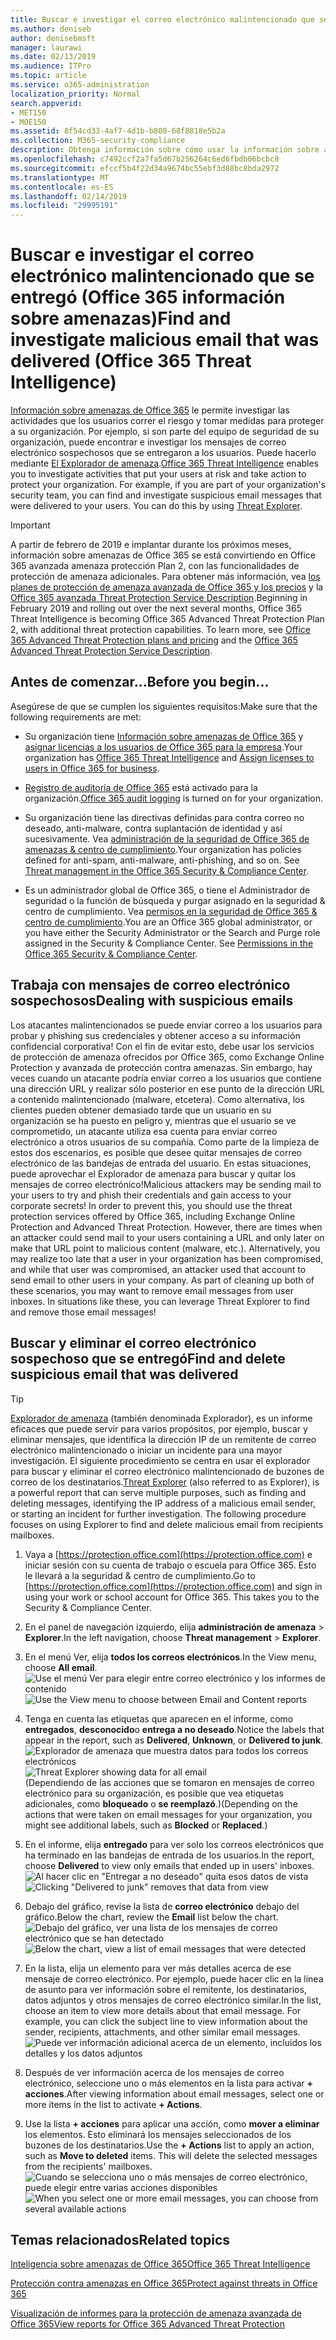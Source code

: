```yaml
---
title: Buscar e investigar el correo electrónico malintencionado que se entregó (Office 365 información sobre amenazas)
ms.author: deniseb
author: denisebmsft
manager: laurawi
ms.date: 02/13/2019
ms.audience: ITPro
ms.topic: article
ms.service: o365-administration
localization_priority: Normal
search.appverid:
- MET150
- MOE150
ms.assetid: 8f54cd33-4af7-4d1b-b800-68f8818e5b2a
ms.collection: M365-security-compliance
description: Obtenga información sobre cómo usar la información sobre amenazas para buscar e investigar el correo electrónico malintencionado.
ms.openlocfilehash: c7492ccf2a7fa5d67b256264c6ed6fbdb06bcbc8
ms.sourcegitcommit: efccf5b4f22d34a9674bc55ebf3d88bc8bda2972
ms.translationtype: MT
ms.contentlocale: es-ES
ms.lasthandoff: 02/14/2019
ms.locfileid: "29995191"
---
```

# <a name="find-and-investigate-malicious-email-that-was-delivered-office-365-threat-intelligence"></a><span data-ttu-id="db14f-103">Buscar e investigar el correo electrónico malintencionado que se entregó (Office 365 información sobre amenazas)</span><span class="sxs-lookup"><span data-stu-id="db14f-103">Find and investigate malicious email that was delivered (Office 365 Threat Intelligence)</span></span>

<span data-ttu-id="db14f-p101">[Información sobre amenazas de Office 365](office-365-ti.md) le permite investigar las actividades que los usuarios correr el riesgo y tomar medidas para proteger a su organización. Por ejemplo, si son parte del equipo de seguridad de su organización, puede encontrar e investigar los mensajes de correo electrónico sospechosos que se entregaron a los usuarios. Puede hacerlo mediante [El Explorador de amenaza](get-started-with-ti.md#threat-explorer).</span><span class="sxs-lookup"><span data-stu-id="db14f-p101">[Office 365 Threat Intelligence](office-365-ti.md) enables you to investigate activities that put your users at risk and take action to protect your organization. For example, if you are part of your organization's security team, you can find and investigate suspicious email messages that were delivered to your users. You can do this by using [Threat Explorer](get-started-with-ti.md#threat-explorer).</span></span>
  
> [!IMPORTANT]
> <span data-ttu-id="db14f-p102">A partir de febrero de 2019 e implantar durante los próximos meses, información sobre amenazas de Office 365 se está convirtiendo en Office 365 avanzada amenaza protección Plan 2, con las funcionalidades de protección de amenaza adicionales. Para obtener más información, vea [los planes de protección de amenaza avanzada de Office 365 y los precios](https://products.office.com/exchange/advance-threat-protection) y la [Office 365 avanzada Threat Protection Service Description](https://docs.microsoft.com/office365/servicedescriptions/office-365-advanced-threat-protection-service-description).</span><span class="sxs-lookup"><span data-stu-id="db14f-p102">Beginning in February 2019 and rolling out over the next several months, Office 365 Threat Intelligence is becoming Office 365 Advanced Threat Protection Plan 2, with additional threat protection capabilities. To learn more, see [Office 365 Advanced Threat Protection plans and pricing](https://products.office.com/exchange/advance-threat-protection) and the [Office 365 Advanced Threat Protection Service Description](https://docs.microsoft.com/office365/servicedescriptions/office-365-advanced-threat-protection-service-description).</span></span>
  
## <a name="before-you-begin"></a><span data-ttu-id="db14f-109">Antes de comenzar...</span><span class="sxs-lookup"><span data-stu-id="db14f-109">Before you begin...</span></span>

<span data-ttu-id="db14f-110">Asegúrese de que se cumplen los siguientes requisitos:</span><span class="sxs-lookup"><span data-stu-id="db14f-110">Make sure that the following requirements are met:</span></span>
  
- <span data-ttu-id="db14f-111">Su organización tiene [Información sobre amenazas de Office 365](office-365-ti.md) y [asignar licencias a los usuarios de Office 365 para la empresa](https://support.office.com/article/997596b5-4173-4627-b915-36abac6786dc).</span><span class="sxs-lookup"><span data-stu-id="db14f-111">Your organization has [Office 365 Threat Intelligence](office-365-ti.md) and [Assign licenses to users in Office 365 for business](https://support.office.com/article/997596b5-4173-4627-b915-36abac6786dc).</span></span>
    
- <span data-ttu-id="db14f-112">[Registro de auditoría de Office 365](turn-audit-log-search-on-or-off.md) está activado para la organización.</span><span class="sxs-lookup"><span data-stu-id="db14f-112">[Office 365 audit logging](turn-audit-log-search-on-or-off.md) is turned on for your organization.</span></span> 
    
- <span data-ttu-id="db14f-p103">Su organización tiene las directivas definidas para contra correo no deseado, anti-malware, contra suplantación de identidad y así sucesivamente. Vea [administración de la seguridad de Office 365 de amenazas &amp; centro de cumplimiento](threat-management.md).</span><span class="sxs-lookup"><span data-stu-id="db14f-p103">Your organization has policies defined for anti-spam, anti-malware, anti-phishing, and so on. See [Threat management in the Office 365 Security &amp; Compliance Center](threat-management.md).</span></span>
    
- <span data-ttu-id="db14f-p104">Es un administrador global de Office 365, o tiene el Administrador de seguridad o la función de búsqueda y purgar asignado en la seguridad &amp; centro de cumplimiento. Vea [permisos en la seguridad de Office 365 &amp; centro de cumplimiento](permissions-in-the-security-and-compliance-center.md).</span><span class="sxs-lookup"><span data-stu-id="db14f-p104">You are an Office 365 global administrator, or you have either the Security Administrator or the Search and Purge role assigned in the Security &amp; Compliance Center. See [Permissions in the Office 365 Security &amp; Compliance Center](permissions-in-the-security-and-compliance-center.md).</span></span>
    
## <a name="dealing-with-suspicious-emails"></a><span data-ttu-id="db14f-117">Trabaja con mensajes de correo electrónico sospechosos</span><span class="sxs-lookup"><span data-stu-id="db14f-117">Dealing with suspicious emails</span></span>

<span data-ttu-id="db14f-p105">Los atacantes malintencionados se puede enviar correo a los usuarios para probar y phishing sus credenciales y obtener acceso a su información confidencial corporativa! Con el fin de evitar esto, debe usar los servicios de protección de amenaza ofrecidos por Office 365, como Exchange Online Protection y avanzada de protección contra amenazas. Sin embargo, hay veces cuando un atacante podría enviar correo a los usuarios que contiene una dirección URL y realizar sólo posterior en ese punto de la dirección URL a contenido malintencionado (malware, etcetera). Como alternativa, los clientes pueden obtener demasiado tarde que un usuario en su organización se ha puesto en peligro y, mientras que el usuario se ve comprometido, un atacante utiliza esa cuenta para enviar correo electrónico a otros usuarios de su compañía. Como parte de la limpieza de estos dos escenarios, es posible que desee quitar mensajes de correo electrónico de las bandejas de entrada del usuario. En estas situaciones, puede aprovechar el Explorador de amenaza para buscar y quitar los mensajes de correo electrónico!</span><span class="sxs-lookup"><span data-stu-id="db14f-p105">Malicious attackers may be sending mail to your users to try and phish their credentials and gain access to your corporate secrets! In order to prevent this, you should use the threat protection services offered by Office 365, including Exchange Online Protection and Advanced Threat Protection. However, there are times when an attacker could send mail to your users containing a URL and only later on make that URL point to malicious content (malware, etc.). Alternatively, you may realize too late that a user in your organization has been compromised, and while that user was compromised, an attacker used that account to send email to other users in your company. As part of cleaning up both of these scenarios, you may want to remove email messages from user inboxes. In situations like these, you can leverage Threat Explorer to find and remove those email messages!</span></span>
  
## <a name="find-and-delete-suspicious-email-that-was-delivered"></a><span data-ttu-id="db14f-124">Buscar y eliminar el correo electrónico sospechoso que se entregó</span><span class="sxs-lookup"><span data-stu-id="db14f-124">Find and delete suspicious email that was delivered</span></span>

> [!TIP]
> <span data-ttu-id="db14f-p106">[Explorador de amenaza](get-started-with-ti.md#threat-explorer) (también denominada Explorador), es un informe eficaces que puede servir para varios propósitos, por ejemplo, buscar y eliminar mensajes, que identifica la dirección IP de un remitente de correo electrónico malintencionado o iniciar un incidente para una mayor investigación. El siguiente procedimiento se centra en usar el explorador para buscar y eliminar el correo electrónico malintencionado de buzones de correo de los destinatarios.</span><span class="sxs-lookup"><span data-stu-id="db14f-p106">[Threat Explorer](get-started-with-ti.md#threat-explorer) (also referred to as Explorer), is a powerful report that can serve multiple purposes, such as finding and deleting messages, identifying the IP address of a malicious email sender, or starting an incident for further investigation. The following procedure focuses on using Explorer to find and delete malicious email from recipients mailboxes.</span></span> 
  
1. <span data-ttu-id="db14f-p107">Vaya a [https://protection.office.com](https://protection.office.com) e iniciar sesión con su cuenta de trabajo o escuela para Office 365. Esto le llevará a la seguridad &amp; centro de cumplimiento.</span><span class="sxs-lookup"><span data-stu-id="db14f-p107">Go to [https://protection.office.com](https://protection.office.com) and sign in using your work or school account for Office 365. This takes you to the Security &amp; Compliance Center.</span></span> 
    
2. <span data-ttu-id="db14f-129">En el panel de navegación izquierdo, elija **administración de amenaza** \> **Explorer**.</span><span class="sxs-lookup"><span data-stu-id="db14f-129">In the left navigation, choose **Threat management** \> **Explorer**.</span></span>
    
3. <span data-ttu-id="db14f-130">En el menú Ver, elija **todos los correos electrónicos**.</span><span class="sxs-lookup"><span data-stu-id="db14f-130">In the View menu, choose **All email**.</span></span><br/><span data-ttu-id="db14f-131">![Use el menú Ver para elegir entre correo electrónico y los informes de contenido](media/d39013ff-93b6-42f6-bee5-628895c251c2.png)</span><span class="sxs-lookup"><span data-stu-id="db14f-131">![Use the View menu to choose between Email and Content reports](media/d39013ff-93b6-42f6-bee5-628895c251c2.png)</span></span>
  
4. <span data-ttu-id="db14f-132">Tenga en cuenta las etiquetas que aparecen en el informe, como **entregados**, **desconocido**o **entrega a no deseado**.</span><span class="sxs-lookup"><span data-stu-id="db14f-132">Notice the labels that appear in the report, such as **Delivered**, **Unknown**, or **Delivered to junk**.</span></span><br/><span data-ttu-id="db14f-133">![Explorador de amenaza que muestra datos para todos los correos electrónicos](media/208826ed-a85e-446f-b276-b5fdc312fbcb.png)</span><span class="sxs-lookup"><span data-stu-id="db14f-133">![Threat Explorer showing data for all email](media/208826ed-a85e-446f-b276-b5fdc312fbcb.png)</span></span><br/><span data-ttu-id="db14f-134">(Dependiendo de las acciones que se tomaron en mensajes de correo electrónico para su organización, es posible que vea etiquetas adicionales, como **bloqueado** o **se reemplazó**.)</span><span class="sxs-lookup"><span data-stu-id="db14f-134">(Depending on the actions that were taken on email messages for your organization, you might see additional labels, such as **Blocked** or **Replaced**.)</span></span>
    
5. <span data-ttu-id="db14f-135">En el informe, elija **entregado** para ver solo los correos electrónicos que ha terminado en las bandejas de entrada de los usuarios.</span><span class="sxs-lookup"><span data-stu-id="db14f-135">In the report, choose **Delivered** to view only emails that ended up in users' inboxes.</span></span><br/><span data-ttu-id="db14f-136">![Al hacer clic en "Entregar a no deseado" quita esos datos de vista](media/e6fb2e47-461e-4f6f-8c65-c331bd858758.png)</span><span class="sxs-lookup"><span data-stu-id="db14f-136">![Clicking "Delivered to junk" removes that data from view](media/e6fb2e47-461e-4f6f-8c65-c331bd858758.png)</span></span>
  
6. <span data-ttu-id="db14f-137">Debajo del gráfico, revise la lista de **correo electrónico** debajo del gráfico.</span><span class="sxs-lookup"><span data-stu-id="db14f-137">Below the chart, review the **Email** list below the chart.</span></span><br/><span data-ttu-id="db14f-138">![Debajo del gráfico, ver una lista de los mensajes de correo electrónico que se han detectado](media/dfb60590-1236-499d-97da-86c68621e2bc.png)</span><span class="sxs-lookup"><span data-stu-id="db14f-138">![Below the chart, view a list of email messages that were detected](media/dfb60590-1236-499d-97da-86c68621e2bc.png)</span></span>
  
7. <span data-ttu-id="db14f-p108">En la lista, elija un elemento para ver más detalles acerca de ese mensaje de correo electrónico. Por ejemplo, puede hacer clic en la línea de asunto para ver información sobre el remitente, los destinatarios, datos adjuntos y otros mensajes de correo electrónico similar.</span><span class="sxs-lookup"><span data-stu-id="db14f-p108">In the list, choose an item to view more details about that email message. For example, you can click the subject line to view information about the sender, recipients, attachments, and other similar email messages.</span></span><br/>![Puede ver información adicional acerca de un elemento, incluidos los detalles y los datos adjuntos](media/5a5707c3-d62a-4610-ae7b-900fff8708b2.png)
  
8. <span data-ttu-id="db14f-142">Después de ver información acerca de los mensajes de correo electrónico, seleccione uno o más elementos en la lista para activar **+ acciones**.</span><span class="sxs-lookup"><span data-stu-id="db14f-142">After viewing information about email messages, select one or more items in the list to activate **+ Actions**.</span></span>
    
9. <span data-ttu-id="db14f-p109">Use la lista **+ acciones** para aplicar una acción, como **mover a eliminar** los elementos. Esto eliminará los mensajes seleccionados de los buzones de los destinatarios.</span><span class="sxs-lookup"><span data-stu-id="db14f-p109">Use the **+ Actions** list to apply an action, such as **Move to deleted** items. This will delete the selected messages from the recipients' mailboxes.</span></span><br/><span data-ttu-id="db14f-145">![Cuando se selecciona uno o más mensajes de correo electrónico, puede elegir entre varias acciones disponibles](media/ef12e10c-60a7-4f66-8f76-68d77ae26de1.png)</span><span class="sxs-lookup"><span data-stu-id="db14f-145">![When you select one or more email messages, you can choose from several available actions](media/ef12e10c-60a7-4f66-8f76-68d77ae26de1.png)</span></span>
  
## <a name="related-topics"></a><span data-ttu-id="db14f-146">Temas relacionados</span><span class="sxs-lookup"><span data-stu-id="db14f-146">Related topics</span></span>

[<span data-ttu-id="db14f-147">Inteligencia sobre amenazas de Office 365</span><span class="sxs-lookup"><span data-stu-id="db14f-147">Office 365 Threat Intelligence</span></span>](office-365-ti.md)
  
[<span data-ttu-id="db14f-148">Protección contra amenazas en Office 365</span><span class="sxs-lookup"><span data-stu-id="db14f-148">Protect against threats in Office 365</span></span>](protect-against-threats.md)
  
[<span data-ttu-id="db14f-149">Visualización de informes para la protección de amenaza avanzada de Office 365</span><span class="sxs-lookup"><span data-stu-id="db14f-149">View reports for Office 365 Advanced Threat Protection</span></span>](view-reports-for-atp.md)
  

